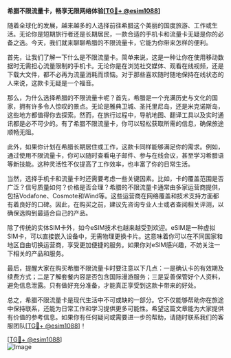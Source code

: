 **希腊不限流量卡，畅享无限网络体验[[TG💪+ @esim1088](https://t.me/s/esim1088)]**

随着全球化的发展，越来越多的人选择前往希腊这个美丽的国度旅游、工作或生活。无论你是短期旅行者还是长期居民，一款合适的手机卡和流量卡无疑是你的必备之选。今天，我们就来聊聊希腊的不限流量卡，它能为你带来怎样的便利。

首先，让我们了解一下什么是不限流量卡。简单来说，这是一种让你在使用移动数据时无需担心流量限制的手机卡。无论你是在浏览社交媒体、观看在线视频，还是下载大文件，都不必再为流量消耗而烦恼。对于那些喜欢随时随地保持在线状态的人来说，这款卡无疑是一个福音。

那么，为什么选择希腊的不限流量卡呢？首先，希腊是一个充满历史与文化的国家，拥有许多令人惊叹的景点。无论是雅典卫城、圣托里尼岛，还是米克诺斯岛，这些地方都值得你去探索。然而，在旅行过程中，导航地图、翻译工具以及实时通讯都是必不可少的。有了希腊不限流量卡，你可以轻松获取所需的信息，确保旅途顺畅无阻。

此外，如果你计划在希腊长期居住或工作，这款卡同样能够满足你的需求。例如，通过使用不限流量卡，你可以随时查看电子邮件、参与在线会议，甚至学习希腊语等新技能。这种灵活性不仅提高了工作效率，也丰富了你的日常生活。

当然，选择手机卡和流量卡时还需要考虑一些关键因素。比如，卡的覆盖范围是否广泛？信号质量如何？价格是否合理？希腊的不限流量卡通常由多家运营商提供，包括Vodafone、Cosmote和Wind等。这些运营商在网络覆盖和技术支持方面都有着良好的口碑。因此，在购买之前，建议先咨询专业人士或者查阅相关评测，以确保选购到最适合自己的产品。

除了传统的实体SIM卡外，如今eSIM技术也越来越受到欢迎。eSIM是一种虚拟SIM卡，可以直接嵌入设备中，无需物理更换卡片。这意味着你可以在不同国家和地区自由切换运营商，享受更加便捷的服务。如果你对eSIM感兴趣，不妨关注一下相关的产品和服务。

最后，提醒大家在购买希腊不限流量卡时要注意以下几点：一是确认卡的有效期及续费方式；二是了解套餐内容是否包含国际漫游服务；三是妥善保管好个人资料，避免信息泄露。只有做好充分准备，才能真正享受到这款卡带来的好处。

总之，希腊不限流量卡是现代生活中不可或缺的一部分。它不仅能够帮助你在旅途中保持联系，还能为日常工作和学习提供更多可能性。希望这篇文章能为大家提供有价值的参考信息。如果你有任何疑问或需要进一步的帮助，请随时联系我们的客服团队[[TG💪+ @esim1088](https://t.me/s/esim1088)]！

[[TG💪+ @esim1088](https://t.me/s/esim1088)]  
![Image](https://i.postimg.cc/4NQfJmqS/Snipaste-2025-05-13-00-14-12.png)